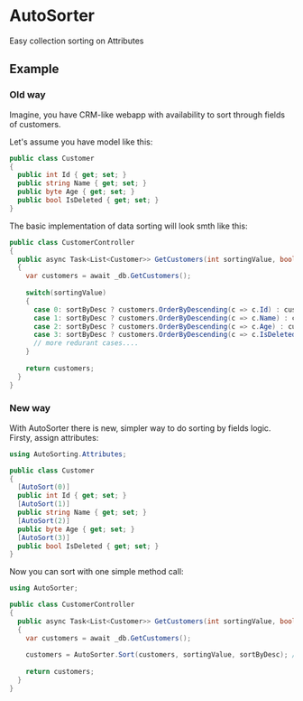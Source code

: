 # AutoSorter
Easy collection sorting on Attributes


## Example
### Old way
Imagine, you have CRM-like webapp with availability to sort through fields of customers.


Let's assume you have model like this: 

```cs
public class Customer
{
  public int Id { get; set; }
  public string Name { get; set; }
  public byte Age { get; set; }
  public bool IsDeleted { get; set; }
}
```

The basic implementation of data sorting will look smth like this:
 
```cs
public class CustomerController
{
  public async Task<List<Customer>> GetCustomers(int sortingValue, bool sortByDesc) 
  {
    var customers = await _db.GetCustomers();
  
    switch(sortingValue) 
    {
      case 0: sortByDesc ? customers.OrderByDescending(c => c.Id) : customers.OrderBy(c => c.Id); break;
      case 1: sortByDesc ? customers.OrderByDescending(c => c.Name) : customers.OrderBy(c => c.Name); break;
      case 2: sortByDesc ? customers.OrderByDescending(c => c.Age) : customers.OrderBy(c => c.Age); break;
      case 3: sortByDesc ? customers.OrderByDescending(c => c.IsDeleted) : customers.OrderBy(c => c.IsDeleted); break;
      // more redurant cases....
    }
    
    return customers;
  }
}
```

### New way
With AutoSorter there is new, simpler way to do sorting by fields logic. Firsty, assign attributes:

```cs
using AutoSorting.Attributes;

public class Customer
{
  [AutoSort(0)]
  public int Id { get; set; }
  [AutoSort(1)]
  public string Name { get; set; }
  [AutoSort(2)]
  public byte Age { get; set; }
  [AutoSort(3)]
  public bool IsDeleted { get; set; }
}
```

Now you can sort with one simple method call:

```cs
using AutoSorter;

public class CustomerController
{
  public async Task<List<Customer>> GetCustomers(int sortingValue, bool sortByDesc) 
  {
    var customers = await _db.GetCustomers();
    
    customers = AutoSorter.Sort(customers, sortingValue, sortByDesc); // That's all!
    
    return customers;
  }
}
```
